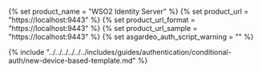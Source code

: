 {% set product_name = "WSO2 Identity Server" %}
{% set product_url = "https://localhost:9443" %}
{% set product_url_format = "https://localhost:9443" %}
{% set product_url_sample = "https://localhost:9443" %}
{% set asgardeo_auth_script_warning = "" %}

{% include "../../../../../../includes/guides/authentication/conditional-auth/new-device-based-template.md" %}